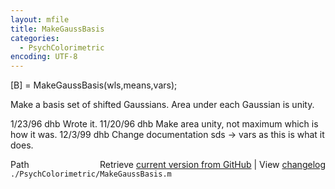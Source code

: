 ```yaml
---
layout: mfile
title: MakeGaussBasis
categories:
  - PsychColorimetric
encoding: UTF-8
---
```


[B] = MakeGaussBasis(wls,means,vars);

Make a basis set of shifted Gaussians.  Area
under each Gaussian is unity.

1/23/96  dhb    Wrote it.
11/20/96 dhb  Make area unity, not maximum which is how it was.
12/3/99  dhb  Change documentation sds -> vars as this is what it does.


<div class="code_header" style="text-align:right;">
  <span style="float:left;">Path&nbsp;&nbsp;</span> <span class="counter">Retrieve <a href=
  "https://raw.github.com/Psychtoolbox-3/Psychtoolbox-3/beta/./PsychColorimetric/MakeGaussBasis.m">current version from GitHub</a> | View <a href=
  "https://github.com/Psychtoolbox-3/Psychtoolbox-3/commits/beta/./PsychColorimetric/MakeGaussBasis.m">changelog</a></span>
</div>
<div class="code">
  <code>./PsychColorimetric/MakeGaussBasis.m</code>
</div>
